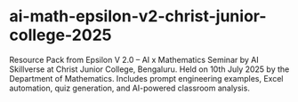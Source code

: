 # ai-math-epsilon-v2-christ-junior-college-2025
Resource Pack from Epsilon V 2.0 – AI x Mathematics Seminar by AI Skillverse at Christ Junior College, Bengaluru. Held on 10th July 2025 by the Department of Mathematics. Includes prompt engineering examples, Excel automation, quiz generation, and AI-powered classroom analysis.
